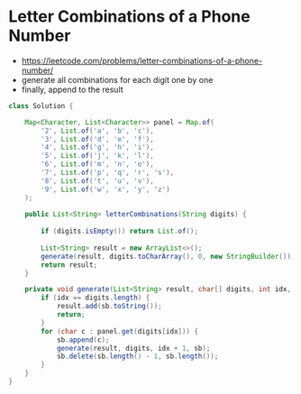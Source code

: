 # Letter Combinations of a Phone Number

- https://leetcode.com/problems/letter-combinations-of-a-phone-number/
- generate all combinations for each digit one by one
- finally, append to the result 

```java
class Solution {

    Map<Character, List<Character>> panel = Map.of(
        '2', List.of('a', 'b', 'c'),
        '3', List.of('d', 'e', 'f'),
        '4', List.of('g', 'h', 'i'),
        '5', List.of('j', 'k', 'l'),
        '6', List.of('m', 'n', 'o'),
        '7', List.of('p', 'q', 'r', 's'),
        '8', List.of('t', 'u', 'v'),
        '9', List.of('w', 'x', 'y', 'z')
    );
    
    public List<String> letterCombinations(String digits) {
        
        if (digits.isEmpty()) return List.of();
        
        List<String> result = new ArrayList<>();
        generate(result, digits.toCharArray(), 0, new StringBuilder());
        return result;
    }

    private void generate(List<String> result, char[] digits, int idx, StringBuilder sb) {
        if (idx == digits.length) {
            result.add(sb.toString());
            return;
        }
        for (char c : panel.get(digits[idx])) {
            sb.append(c);
            generate(result, digits, idx + 1, sb);
            sb.delete(sb.length() - 1, sb.length());
        }
    }
}
```
